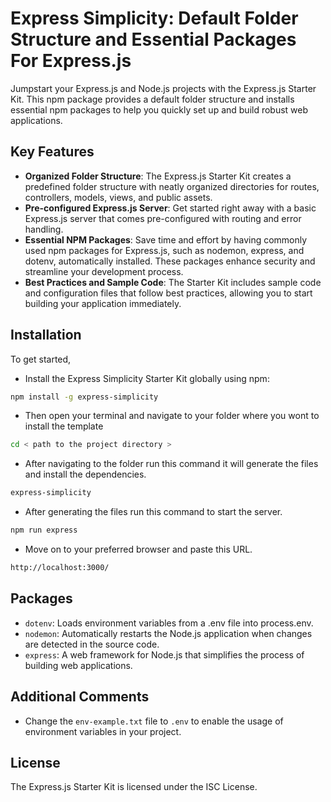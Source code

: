 # Express Simplicity: Default Folder Structure and Essential Packages For Express.js

Jumpstart your Express.js and Node.js projects with the Express.js Starter Kit. This npm package provides a default folder structure and installs essential npm packages to help you quickly set up and build robust web applications.

## Key Features
- **Organized Folder Structure**: The Express.js Starter Kit creates a predefined folder structure with neatly organized directories for routes, controllers, models, views, and public assets.
- **Pre-configured Express.js Server**: Get started right away with a basic Express.js server that comes pre-configured with routing and error handling.
- **Essential NPM Packages**: Save time and effort by having commonly used npm packages for Express.js, such as nodemon, express, and dotenv, automatically installed. These packages enhance security and streamline your development process.
- **Best Practices and Sample Code**: The Starter Kit includes sample code and configuration files that follow best practices, allowing you to start building your application immediately.

## Installation

To get started, 

* Install the Express Simplicity Starter Kit globally using npm:

```bash
npm install -g express-simplicity
```

* Then open your terminal and navigate to your folder where you wont to install the template

```bash
cd < path to the project directory >
```

* After navigating to the folder run this command it will generate the files and install the dependencies. 

```bash
express-simplicity
```

* After generating the files run this command to start the server.

```bash
npm run express
```

* Move on to your preferred browser and paste this URL.

```bash
http://localhost:3000/
```

## Packages
* `dotenv`: Loads environment variables from a .env file into process.env.
* `nodemon`: Automatically restarts the Node.js application when changes are detected in the source code.
* `express`: A web framework for Node.js that simplifies the process of building web applications.

## Additional Comments
* Change the `env-example.txt` file to `.env` to enable the usage of environment variables in your project.
## License
The Express.js Starter Kit is licensed under the ISC License.
